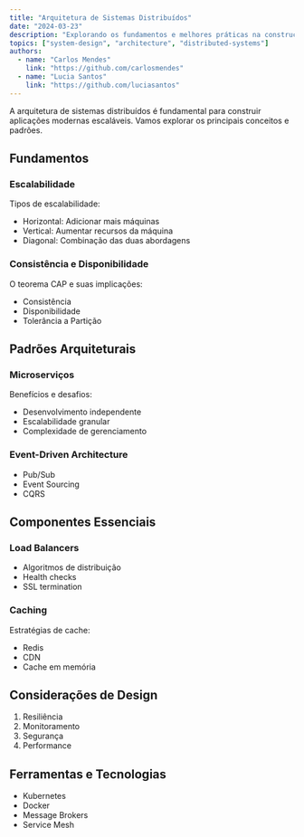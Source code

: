 ```yaml
---
title: "Arquitetura de Sistemas Distribuídos"
date: "2024-03-23"
description: "Explorando os fundamentos e melhores práticas na construção de sistemas distribuídos escaláveis"
topics: ["system-design", "architecture", "distributed-systems"]
authors:
  - name: "Carlos Mendes"
    link: "https://github.com/carlosmendes"
  - name: "Lucia Santos"
    link: "https://github.com/luciasantos"
---
```


A arquitetura de sistemas distribuídos é fundamental para construir aplicações modernas escaláveis. Vamos explorar os principais conceitos e padrões.

## Fundamentos

### Escalabilidade

Tipos de escalabilidade:

- Horizontal: Adicionar mais máquinas
- Vertical: Aumentar recursos da máquina
- Diagonal: Combinação das duas abordagens

### Consistência e Disponibilidade

O teorema CAP e suas implicações:

- Consistência
- Disponibilidade
- Tolerância a Partição

## Padrões Arquiteturais

### Microserviços

Benefícios e desafios:

- Desenvolvimento independente
- Escalabilidade granular
- Complexidade de gerenciamento

### Event-Driven Architecture

- Pub/Sub
- Event Sourcing
- CQRS

## Componentes Essenciais

### Load Balancers

- Algoritmos de distribuição
- Health checks
- SSL termination

### Caching

Estratégias de cache:

- Redis
- CDN
- Cache em memória

## Considerações de Design

1. Resiliência
2. Monitoramento
3. Segurança
4. Performance

## Ferramentas e Tecnologias

- Kubernetes
- Docker
- Message Brokers
- Service Mesh
